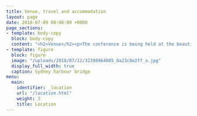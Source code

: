 ```yaml
---
title: Venue, travel and accommodation
layout: page
date: 2018-07-09 00:00:00 +0000
page_sections:
- template: body-copy
  block: body-copy
  content: "<h2>Venue</h2><p>The conference is being held at the beautiful Grand Hyatt</p><p>Hello</p>"
- template: figure
  block: figure
  image: "/uploads/2018/07/12/32398964005_0a23c8e2ff_o.jpg"
  display_full_width: true
  caption: Sydney harbour bridge
menu:
  main:
    identifier: _location
    url: "/location.html"
    weight: 3
    title: Location
---
```

